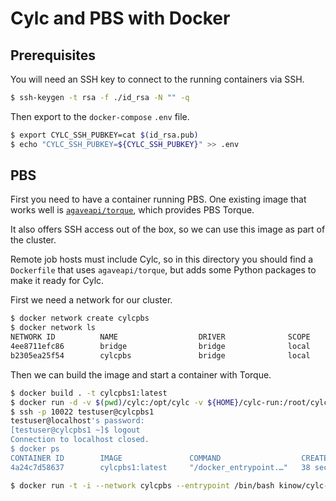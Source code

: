 # Cylc and PBS with Docker

## Prerequisites

You will need an SSH key to connect to the running containers via SSH.

```bash
$ ssh-keygen -t rsa -f ./id_rsa -N "" -q
```

Then export to the `docker-compose` `.env` file.

```bash
$ export CYLC_SSH_PUBKEY=cat $(id_rsa.pub)
$ echo "CYLC_SSH_PUBKEY=${CYLC_SSH_PUBKEY}" >> .env
```

## PBS

First you need to have a container running PBS. One existing image that works well is
[`agaveapi/torque`](https://hub.docker.com/r/agaveapi/torque), which provides PBS Torque.

It also offers SSH access out of the box, so we can use this image as part of the
cluster.

Remote job hosts must include Cylc, so in this directory you should find a `Dockerfile`
that uses `agaveapi/torque`, but adds some Python packages to make it ready for Cylc.

First we need a network for our cluster.

```bash
$ docker network create cylcpbs
$ docker network ls
NETWORK ID          NAME                  DRIVER              SCOPE
4ee8711efc86        bridge                bridge              local
b2305ea25f54        cylcpbs               bridge              local
```

Then we can build the image and start a container with Torque.

```bash
$ docker build . -t cylcpbs1:latest
$ docker run -d -v $(pwd)/cylc:/opt/cylc -v ${HOME}/cylc-run:/root/cylc-run -v ${HOME}/.cylc:/root/.cylc -h cylcpbs1 --network cylcpbs -p 10022:22 --name cylcpbs1 --privileged cylcpbs1:latest
$ ssh -p 10022 testuser@cylcpbs1
testuser@localhost's password: 
[testuser@cylcpbs1 ~]$ logout
Connection to localhost closed.
$ docker ps
CONTAINER ID        IMAGE               COMMAND                  CREATED             STATUS              PORTS                                        NAMES
4a24c7d58637        cylcpbs1:latest     "/docker_entrypoint.…"   38 seconds ago      Up 37 seconds       9618/tcp, 10389/tcp, 0.0.0.0:10022->22/tcp   cylcpbs1
```

```bash
$ docker run -t -i --network cylcpbs --entrypoint /bin/bash kinow/cylc-standalone:0.1
```
